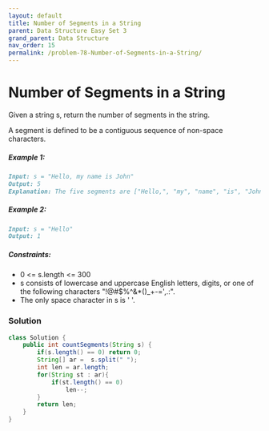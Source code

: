 ```yaml
---
layout: default
title: Number of Segments in a String
parent: Data Structure Easy Set 3
grand_parent: Data Structure
nav_order: 15
permalink: /problem-78-Number-of-Segments-in-a-String/
---
```

# Number of Segments in a String

Given a string s, return the number of segments in the string.

A segment is defined to be a contiguous sequence of non-space characters.

##### Example 1:
````markdown
Input: s = "Hello, my name is John"
Output: 5
Explanation: The five segments are ["Hello,", "my", "name", "is", "John"]
````
##### Example 2:

```markdown
Input: s = "Hello"
Output: 1
```
##### Constraints:
* 0 <= s.length <= 300
* s consists of lowercase and uppercase English letters, digits, or one of the following characters "!@#$%^&*()_+-=',.:".
* The only space character in s is ' '.

### Solution
```java
class Solution {
    public int countSegments(String s) {
        if(s.length() == 0) return 0;
        String[] ar =  s.split(" ");
        int len = ar.length;
        for(String st : ar){
            if(st.length() == 0)
                len--;
        }
        return len;
    }
}
```